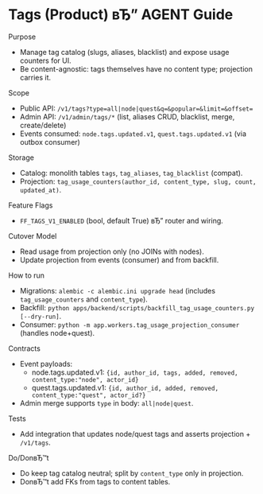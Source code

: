 # Tags (Product) вЂ” AGENT Guide

Purpose
- Manage tag catalog (slugs, aliases, blacklist) and expose usage counters for UI.
- Be content-agnostic: tags themselves have no content type; projection carries it.

Scope
- Public API: `/v1/tags?type=all|node|quest&q=&popular=&limit=&offset=`
- Admin API: `/v1/admin/tags/*` (list, aliases CRUD, blacklist, merge, create/delete)
- Events consumed: `node.tags.updated.v1`, `quest.tags.updated.v1` (via outbox consumer)

Storage
- Catalog: monolith tables `tags`, `tag_aliases`, `tag_blacklist` (compat).
- Projection: `tag_usage_counters(author_id, content_type, slug, count, updated_at)`.

Feature Flags
- `FF_TAGS_V1_ENABLED` (bool, default True) вЂ” router and wiring.

Cutover Model
- Read usage from projection only (no JOINs with nodes).
- Update projection from events (consumer) and from backfill.

How to run
- Migrations: `alembic -c alembic.ini upgrade head` (includes `tag_usage_counters` and `content_type`).
- Backfill: `python apps/backend/scripts/backfill_tag_usage_counters.py [--dry-run]`.
- Consumer: `python -m app.workers.tag_usage_projection_consumer` (handles node+quest).

Contracts
- Event payloads:
  - node.tags.updated.v1: `{id, author_id, tags, added, removed, content_type:"node", actor_id}`
  - quest.tags.updated.v1: `{id, author_id, added, removed, content_type:"quest", actor_id?}`
- Admin merge supports `type` in body: `all|node|quest`.

Tests
- Add integration that updates node/quest tags and asserts projection + `/v1/tags`.

Do/DonвЂ™t
- Do keep tag catalog neutral; split by `content_type` only in projection.
- DonвЂ™t add FKs from tags to content tables.

